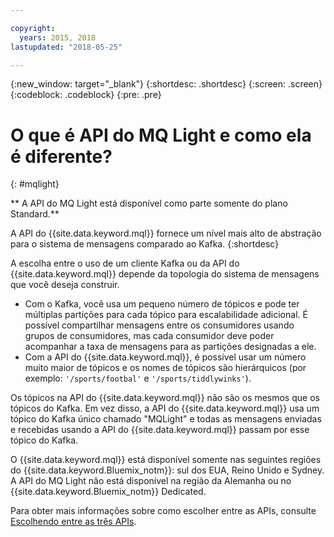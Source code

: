 ```yaml
---

copyright:
  years: 2015, 2018
lastupdated: "2018-05-25"

---
```


{:new_window: target="_blank"}
{:shortdesc: .shortdesc}
{:screen: .screen}
{:codeblock: .codeblock}
{:pre: .pre}

# O que é API do MQ Light e como ela é diferente?
{: #mqlight}

** A API do MQ Light está disponível como parte somente do plano Standard.**
<br/>

A API do {{site.data.keyword.mql}} fornece um nível mais alto de abstração para o sistema de mensagens comparado ao
Kafka.
{:shortdesc}

A escolha entre o uso de um cliente Kafka ou da API do {{site.data.keyword.mql}} depende da
topologia do sistema de mensagens que você deseja construir.

* Com o Kafka, você usa um pequeno número de tópicos e pode ter múltiplas partições para cada tópico
para escalabilidade adicional. É possível compartilhar mensagens entre os consumidores usando grupos de
consumidores, mas cada consumidor deve poder acompanhar a taxa de mensagens para as partições designadas a
ele.
* Com a API do {{site.data.keyword.mql}}, é possível usar um número muito maior de tópicos
e os nomes de tópicos são hierárquicos (por exemplo: <code>'/sports/footbal'</code> e
<code>'/sports/tiddlywinks'</code>). 

Os tópicos na API do {{site.data.keyword.mql}} não são os mesmos que os tópicos do Kafka. Em vez
disso, a API do {{site.data.keyword.mql}} usa um tópico do Kafka único chamado "MQLight" e todas as
mensagens enviadas e recebidas usando a API do {{site.data.keyword.mql}} passam por esse tópico
do Kafka.

O {{site.data.keyword.mql}} está disponível somente nas seguintes
regiões do {{site.data.keyword.Bluemix_notm}}: sul dos EUA, Reino Unido e Sydney. A API do MQ Light
não está disponível na região da Alemanha ou no {{site.data.keyword.Bluemix_notm}} Dedicated.

<!-- begin STAGING ONLY -->
Para obter mais informações sobre como escolher entre as APIs, consulte [Escolhendo entre as três APIs](/docs/services/MessageHub/messagehub087.html).
<!-- end STAGING ONLY -->

